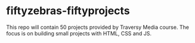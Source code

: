 # fiftyzebras-fiftyprojects
This repo will contain 50 projects provided by Traversy Media course. The focus is on building small projects with HTML, CSS and JS.
